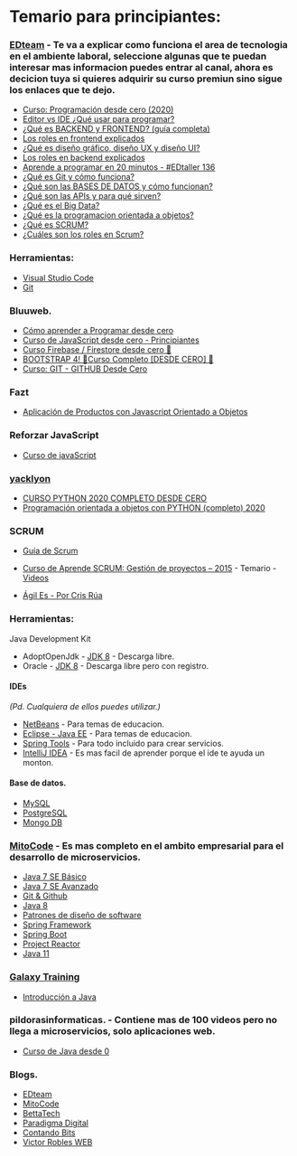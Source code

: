 # Temario para principiantes:

### [EDteam](https://www.youtube.com/c/EDteam) - Te va a explicar como funciona el area de tecnologia en el ambiente laboral, seleccione algunas que te puedan interesar mas informacion puedes entrar al canal, ahora es decicion tuya si quieres adquirir su curso premiun sino sigue los enlaces que te dejo.
* [Curso: Programación desde cero (2020)](https://www.youtube.com/playlist?list=PLv6CkzbbGAlV_dDdKrPQjmZUX4PkPqwlO)
* [Editor vs IDE ¿Qué usar para programar?](https://www.youtube.com/watch?v=dx_sfmbV-bo)
* [¿Qué es BACKEND y FRONTEND? (guía completa)](https://www.youtube.com/watch?v=50RbVujPPGs)
* [Los roles en frontend explicados](https://www.youtube.com/watch?v=N8mFHB7JDkw)
* [¿Qué es diseño gráfico, diseño UX y diseño UI?](https://www.youtube.com/watch?v=sAZ2A1bztwQ)
* [Los roles en backend explicados](https://www.youtube.com/watch?v=ZTsi1e-VJIU&t=1s)
* [Aprende a programar en 20 minutos - #EDtaller 136](https://www.youtube.com/watch?v=cd549lZtPEU&t=1653s)
* [¿Qué es Git y cómo funciona?](https://www.youtube.com/watch?v=jGehuhFhtnE)
* [¿Qué son las BASES DE DATOS y cómo funcionan?](https://www.youtube.com/watch?v=knVwokXITGI&t=120s)
* [¿Qué son las APIs y para qué sirven?](https://www.youtube.com/watch?v=u2Ms34GE14U)
* [¿Qué es el Big Data?](https://www.youtube.com/watch?v=M26iIqmqWkI)
* [¿Qué es la programacion orientada a objetos?](https://www.youtube.com/watch?v=DlphYPc_HKk)
* [¿Qué es SCRUM?](https://www.youtube.com/watch?v=sLexw-z13Fo&t=118s)
* [¿Cuáles son los roles en Scrum?](https://www.youtube.com/watch?v=lSYZ1sZWvbQ)

### Herramientas:
* [Visual Studio Code](https://code.visualstudio.com/)
* [Git](https://git-scm.com/)

### Bluuweb.
* [Cómo aprender a Programar desde cero](https://www.youtube.com/playlist?list=PLPl81lqbj-4KAyrmUlEE9dPWN2oLhC5Wy)
* [Curso de JavaScript desde cero - Principiantes](https://www.youtube.com/playlist?list=PLPl81lqbj-4J_AQ3YYnzusbt7FpeL2oea)
* [Curso Firebase / Firestore desde cero 💪](https://www.youtube.com/playlist?list=PLPl81lqbj-4JiR1Cio6xEygCZDmZmDUWI)
* [BOOTSTRAP 4! 💪Curso Completo [DESDE CERO] 💪](https://www.youtube.com/playlist?list=PLPl81lqbj-4IcaAluUlCTmbYz0h9XQ8U1)
* [Curso: GIT - GITHUB Desde Cero](https://www.youtube.com/playlist?list=PLPl81lqbj-4I8i-x2b5_MG58tZfgKmJls)

### Fazt
* [Aplicación de Productos con Javascript Orientado a Objetos](https://www.youtube.com/watch?v=nqre9kKFRpc&t=587s)

### Reforzar JavaScript
* [Curso de javaScript](https://www.youtube.com/playlist?list=PLpOqH6AE0tNhQ3KW1DPc18xZfLfjX5Xuz)

### [yacklyon](https://www.youtube.com/channel/UCRWjpn9LNoQqhJ59AT_yxPw)
* [CURSO PYTHON 2020 COMPLETO DESDE CERO](https://www.youtube.com/playlist?list=PLg9145ptuAijHNZMTDhghSdTWK3BvH8pk)
* [Programación orientada a objetos con PYTHON (completo) 2020](https://www.youtube.com/playlist?list=PLg9145ptuAigw5pV_DRznXdOsX19dorDs)

### SCRUM
* [Guía de Scrum](https://www.scrumguides.org/docs/scrumguide/v2017/2017-Scrum-Guide-Spanish-European.pdf)

* [Curso de Aprende SCRUM: Gestión de proyectos – 2015](https://www.librosvirtual.com/60335/curso-de-aprende-scrum-gestion-de-proyectos-2015) - Temario - [Videos](https://mega.nz/folder/A0c3VKhD#as4yHhD2e7JcJZBbwnvEQw)

* [Ágil Es - Por Cris Rúa](https://www.youtube.com/c/%C3%81gilEsPorCrisR%C3%BAa)

### Herramientas:
Java Development Kit
* AdoptOpenJdk - [JDK 8](https://adoptopenjdk.net/?variant=openjdk8&jvmVariant=hotspot) - Descarga libre.
* Oracle - [JDK 8](https://www.oracle.com/java/technologies/javase/javase-jdk8-downloads.html) - Descarga libre pero con registro.

#### IDEs 
*(Pd. Cualquiera de ellos puedes utilizar.)*
* [NetBeans](https://netbeans.org/downloads/old/8.2/) - Para temas de educacion.
* [Eclipse - Java EE](https://www.eclipse.org/downloads/packages/) - Para temas de educacion.
* [Spring Tools](https://spring.io/tools) - Para todo incluido para crear servicios.
* [IntelliJ IDEA](https://www.jetbrains.com/es-es/idea/) - Es mas facil de aprender porque el ide te ayuda un monton.

#### Base de datos.
* [MySQL](https://dev.mysql.com/downloads/workbench/)
* [PostgreSQL](https://www.postgresql.org/)
* [Mongo DB](https://www.mongodb.com/try/download/community)

### [MitoCode](https://mitocode.com/) - Es mas completo en el ambito empresarial para el desarrollo de microservicios.
* [Java 7 SE Básico](https://www.youtube.com/playlist?list=PLvimn1Ins-42o8Ms1G2SuRloD01nnXn31)
* [Java 7 SE Avanzado](https://www.youtube.com/playlist?list=PLvimn1Ins-43qPXR3gBcxwe7tydxZtsON)
* [Git & Github](https://www.youtube.com/playlist?list=PLvimn1Ins-43-1sXQmGZPWLjNjPyGNi0R)
* [Java 8](https://www.youtube.com/playlist?list=PLvimn1Ins-419yVe5iPfiXrg4mZJl5kLS)
* [Patrones de diseño de software](https://www.youtube.com/playlist?list=PLvimn1Ins-41Uiugt1WbpyFo1XT1WOquL)
* [Spring Framework](https://www.youtube.com/playlist?list=PLvimn1Ins-40CImsffjCkv_TrKzYiB1gb)
* [Spring Boot](https://www.youtube.com/playlist?list=PLvimn1Ins-40wR4PC-YtTQ5TKt3vRrVwl)
* [Project Reactor](https://www.youtube.com/playlist?list=PLvimn1Ins-41pwh18gh_ZkxPOkrEEhXz6)
* [Java 11](https://www.youtube.com/playlist?list=PLvimn1Ins-41uwtb28Jj0Aw4gKV6FGsyH)

### [Galaxy Training](https://galaxy.edu.pe/portal/)
* [Introducción a Java](https://www.youtube.com/watch?v=MjRh3bIRR38)

### pildorasinformaticas. - Contiene mas de 100 videos pero no llega a microservicios, solo aplicaciones web.
* [Curso de Java desde 0](https://www.youtube.com/playlist?list=PLU8oAlHdN5BktAXdEVCLUYzvDyqRQJ2lk)

### Blogs.
* [EDteam](https://www.youtube.com/c/EDteam)
* [MitoCode](https://www.youtube.com/user/MitoCode)
* [BettaTech](https://www.youtube.com/c/BettaTech)
* [Paradigma Digital](https://www.youtube.com/c/ParadigmaDigital)
* [Contando Bits](https://www.youtube.com/c/ContandoBits)
* [Victor Robles WEB](https://www.youtube.com/c/VictorRoblesWEB)
